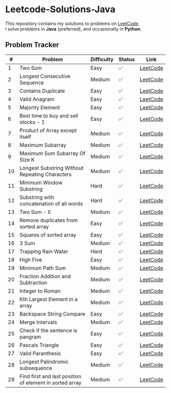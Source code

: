 # Leetcode-Solutions-Java

This repository contains my solutions to problems on [LeetCode](https://leetcode.com/).  
I solve problems in **Java** (preferred), and occasionally in **Python**.

## Problem Tracker

| # | Problem | Difficulty | Status | Link |
|---|---------|------------|--------|------|
| 1 | Two Sum | Easy | ✅ | [LeetCode](https://leetcode.com/problems/two-sum/) |
| 2 | Longest Consecutive Sequence | Medium | ✅ | [LeetCode](https://leetcode.com/problems/longest-consecutive-sequence/) |
| 3 | Contains Duplicate | Easy | ✅ | [LeetCode](https://leetcode.com/problems/contains-duplicate/) |
| 4 | Valid Anagram | Easy | ✅ | [LeetCode](https://leetcode.com/problems/valid-anagram/) |
| 5 | Majority Element | Easy | ✅ | [LeetCode](https://leetcode.com/problems/majority-element/) |
| 6 | Best time to buy and sell stocks - 1 | Easy | ✅ | [LeetCode](https://leetcode.com/problems/best-time-to-buy-and-sell-stock/) |
| 7 | Product of Array except itself | Medium | ✅ | [LeetCode](https://leetcode.com/problems/product-of-array-except-self/) |
| 8 | Maximum Subarray | Medium | ✅ | [LeetCode](https://leetcode.com/problems/maximum-subarray/) |
| 9 | Maximum Sum Subarray Of Size K | Medium | ✅ | [LeetCode]() |
| 10 | Longest Substring Without Repeating Characters | Medium | ✅ | [LeetCode](https://leetcode.com/problems/longest-substring-without-repeating-characters/) |
| 11 | Minimum Window Substring | Hard | ✅ | [LeetCode](https://leetcode.com/problems/minimum-window-substring/) |
| 12 | Substring with concatenation of all words | Hard | ✅ | [LeetCode](https://leetcode.com/problems/substring-with-concatenation-of-all-words/) |
| 13 | Two Sum - II | Medium | ✅ | [LeetCode](https://leetcode.com/problems/two-sum-ii-input-array-is-sorted/) |
| 14 | Remove duplicates from sorted array | Easy | ✅ | [LeetCode](https://leetcode.com/problems/remove-duplicates-from-sorted-array/) |
| 15 | Squares of sorted array | Easy | ✅ | [LeetCode](https://leetcode.com/problems/squares-of-a-sorted-array/) |
| 16 | 3 Sum | Medium | ✅ | [LeetCode](https://leetcode.com/problems/3sum) |
| 17 | Trapping Rain Water | Hard | ✅ | [LeetCode](https://leetcode.com/problems/trapping-rain-water/) |
| 18 | High Five | Easy | ✅ | [LeetCode](https://leetcode.com/problems/high-five/) |
| 19 | Minimum Path Sum | Medium | ✅ | [LeetCode](https://leetcode.com/problems/minimum-path-sum/) |
| 20 | Fraction Addition and Subtraction | Medium | ✅ | [LeetCode](https://leetcode.com/problems/fraction-addition-and-subtraction/) |
| 21 | Integer to Roman | Medium | ✅ | [LeetCode](https://leetcode.com/problems/integer-to-roman/) |
| 22 | Kth Largest Element in a array | Medium | ✅ | [LeetCode](https://leetcode.com/problems/kth-largest-element-in-an-array/) |
| 23 | Backspace String Compare | Easy | ✅ | [LeetCode](https://leetcode.com/problems/backspace-string-compare/) |
| 24 | Merge Intervals | Medium | ✅ | [LeetCode](https://leetcode.com/problems/merge-intervals/) |
| 25 | Check if the sentence is pangram | Easy | ✅ | [LeetCode](https://leetcode.com/problems/check-if-the-sentence-is-pangram/) |
| 26 | Pascals Triangle | Easy | ✅ | [LeetCode](https://leetcode.com/problems/pascals-triangle/) |
| 27 | Valid Paranthesis | Easy | ✅ | [LeetCode](https://leetcode.com/problems/valid-parentheses/) |
| 28 | Longest Palindromic subsequence | Medium | ✅ | [LeetCode](https://leetcode.com/problems/longest-palindromic-substring/) |
| 29 | Find first and last position of element in sorted array | Medium | ✅ | [LeetCode](https://leetcode.com/problems/find-first-and-last-position-of-element-in-sorted-array/) |


